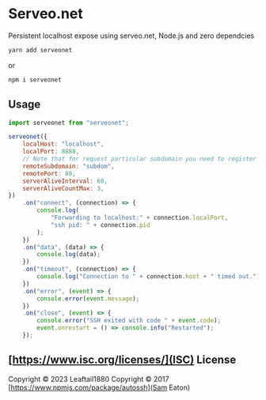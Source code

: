 # Serveo.net

Persistent localhost expose using serveo.net, Node.js and zero dependcies

```bash
yarn add serveonet
```

or

```bash
npm i serveonet
```

## Usage

```js
import serveonet from "serveonet";

serveonet({
	localHost: "localhost",
	localPort: 8888,
	// Note that for request particular subdomain you need to register in first connection.
	remoteSubdomain: "subdom",
	remotePort: 80,
	serverAliveInterval: 60,
	serverAliveCountMax: 3,
})
	.on("connect", (connection) => {
		console.log(
			"Forwarding to localhost:" + connection.localPort,
			"ssh pid: " + connection.pid
		);
	})
	.on("data", (data) => {
		console.log(data);
	})
	.on("timeout", (connection) => {
		console.log("Connection to " + connection.host + " timed out.");
	})
	.on("error", (event) => {
		console.error(event.message);
	})
	.on("close", (event) => {
		console.error("SSH exited with code " + event.code);
		event.onrestart = () => console.info("Restarted");
	});
```

## [https://www.isc.org/licenses/](ISC) License

Copyright © 2023 Leaftail1880
Copyright © 2017 [https://www.npmjs.com/package/autossh](Sam Eaton)
